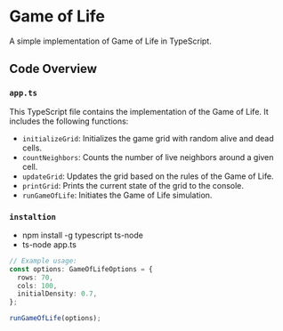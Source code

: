 # Game of Life

A simple implementation of Game of Life in TypeScript.

## Code Overview

### `app.ts`

This TypeScript file contains the implementation of the Game of Life. It includes the following functions:

- `initializeGrid`: Initializes the game grid with random alive and dead cells.
- `countNeighbors`: Counts the number of live neighbors around a given cell.
- `updateGrid`: Updates the grid based on the rules of the Game of Life.
- `printGrid`: Prints the current state of the grid to the console.
- `runGameOfLife`: Initiates the Game of Life simulation.

### `instaltion`
- npm install -g typescript ts-node
- ts-node app.ts


```typescript
// Example usage:
const options: GameOfLifeOptions = {
  rows: 70,
  cols: 100,
  initialDensity: 0.7,
};

runGameOfLife(options);
